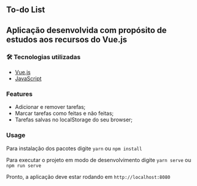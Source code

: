 ## To-do List
## Aplicação desenvolvida com propósito de estudos aos recursos do Vue.js

### 🛠 Tecnologias utilizadas
- [Vue.js](https://vuejsbr-docs-next.netlify.app)
- [JavaScript](https://www.javascript.com)

### Features
- Adicionar e remover tarefas;
- Marcar tarefas como feitas e não feitas;
- Tarefas salvas no localStorage do seu browser;


### Usage
Para instalação dos pacotes digite ```yarn``` ou ```npm install```

Para executar o projeto em modo de desenvolvimento digite ```yarn serve``` ou ```npm run serve```

Pronto, a aplicação deve estar rodando em ```http://localhost:8080```
